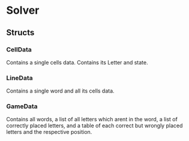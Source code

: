 # Solver

## Structs

### CellData
Contains a single cells data. Contains its Letter and state.

### LineData
Contains a single word and all its cells data.

### GameData
Contains all words, a list of all letters which arent in the word, a list of correctly placed letters, and a table of each correct but wrongly placed letters and the respective position.